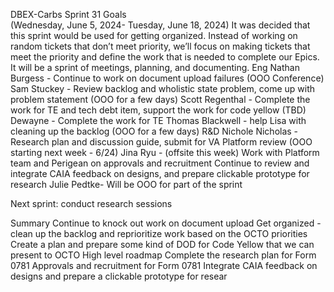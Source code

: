 DBEX-Carbs Sprint 31 Goals	
(Wednesday, June 5, 2024- Tuesday, June 18, 2024) 
It was decided that this sprint would be used for getting organized. Instead of working on random tickets that don’t meet priority, we’ll focus on making tickets that meet the priority and define the work that is needed to complete our Epics. It will be a sprint of meetings, planning, and documenting.
Eng 
Nathan Burgess  - Continue to work on document upload failures (OOO Conference) 
Sam Stuckey  - Review backlog and wholistic state problem, come up with problem statement (OOO for a few days) 
Scott Regenthal  - Complete the work for TE and tech debt item, support the work for code yellow (TBD) 
Dewayne  - Complete the work for TE 
Thomas Blackwell  - help Lisa with cleaning up the backlog (OOO for a few days)
R&D
Nichole Nicholas - Research plan and discussion guide, submit for VA Platform review (OOO starting next week - 6/24)
Jina Ryu -  (offsite this week) 
Work with Platform team and Perigean on approvals and recruitment 
Continue to review and integrate CAIA feedback on designs, and prepare clickable prototype for research
Julie Pedtke- Will be OOO for part of the sprint

Next sprint: conduct research sessions

Summary
Continue to knock out work on document upload
Get organized - clean up the backlog and reprioritize work based on the OCTO priorities
Create a plan and prepare some kind of DOD for Code Yellow that we can present to OCTO
High level roadmap 
Complete the research plan for Form 0781
Approvals and recruitment for Form 0781
Integrate CAIA feedback on designs and prepare a clickable prototype for resear
